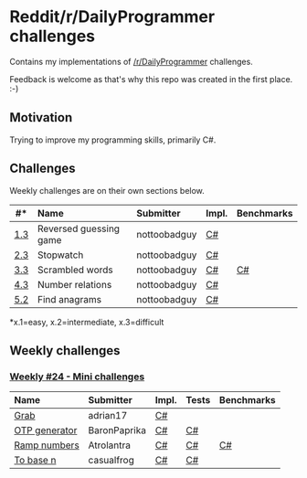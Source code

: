 # Reddit/r/DailyProgrammer challenges
Contains my implementations of [/r/DailyProgrammer](http://www.reddit.com/r/dailyprogrammer) challenges.

Feedback is welcome as that's why this repo was created in the first place. :-)

## Motivation
Trying to improve my programming skills, primarily C#.

## Challenges
Weekly challenges are on their own sections below.

| #*  | Name | Submitter | Impl.           | Benchmarks |
| --- | :--- | :-------- | :-------------- | :--------- |
| [1.3](http://www.reddit.com/r/dailyprogrammer/comments/pii6j/difficult_challenge_1/) | Reversed guessing game | nottoobadguy | [C#](/CSharp/Challenge1/Difficult/ReversedGuessNumber) |
| [2.3](http://www.reddit.com/r/dailyprogrammer/comments/pjsdx/difficult_challenge_2/) | Stopwatch | nottoobadguy | [C#](/CSharp/Challenge2/Difficult/StopwatchApp) |
| [3.3](http://www.reddit.com/r/dailyprogrammer/comments/pkwgf/2112012_challenge_3_difficult/) | Scrambled words | nottoobadguy | [C#](/CSharp/Challenge3/Difficult/ScrambledWords) | [C#](/CSharp/Challenge3/Difficult/ScrambledWords.Benchmark) |
| [4.3](http://www.reddit.com/r/dailyprogrammer/comments/pm7g7/2122012_challange_4_difficult/) | Number relations | nottoobadguy | [C#](/CSharp/Challenge4/Difficult/NumberRelations) |
| [5.2](https://www.reddit.com/r/dailyprogrammer/comments/pnhtj/2132012_challenge_5_intermediate/) | Find anagrams | nottoobadguy | [C#](/CSharp/Challenge5/Intermediate/FindAnagrams) |

*x.1=easy,
x.2=intermediate,
x.3=difficult

## Weekly challenges

### [Weekly #24 - Mini challenges](http://www.reddit.com/r/dailyprogrammer/comments/3o4tpz/weekly_24_mini_challenges/)

| Name | Submitter | Impl. | Tests | Benchmarks |
| :--- | :-------- | :---- | :---- | :--------- |
| [Grab](http://www.reddit.com/r/dailyprogrammer/comments/3o4tpz/weekly_24_mini_challenges/cvu1763) | adrian17 | [C#](/CSharp/Weekly24/Grab) |
| [OTP generator](http://www.reddit.com/r/dailyprogrammer/comments/3o4tpz/weekly_24_mini_challenges/cvu1z9b) | BaronPaprika | [C#](/CSharp/Weekly24/OneTimePadGenerator) | [C#](/CSharp/Weekly24/OneTimePadGenerator.Test) |
| [Ramp numbers](http://www.reddit.com/r/dailyprogrammer/comments/3o4tpz/weekly_24_mini_challenges/cvudq0c) | Atrolantra | [C#](/CSharp/Weekly24/RampNumbers) | [C#](/CSharp/Weekly24/RampNumbers.Test) | [C#](/CSharp/Weekly24/RampNumbers.Benchmark) |
| [To base n](http://www.reddit.com/r/dailyprogrammer/comments/3o4tpz/weekly_24_mini_challenges/cvu1xu3) | casualfrog | [C#](/CSharp/Weekly24/BaseN) | [C#](/CSharp/Weekly24/BaseN.Test) |

